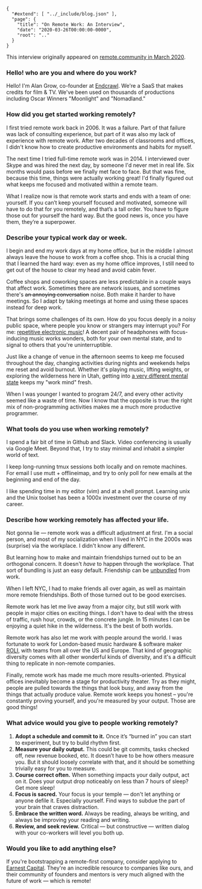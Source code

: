 
    {
      "#extend": [ "../_include/blog.json" ],
      "page": {
        "title": "On Remote Work: An Interview",
        "date": "2020-03-26T00:00:00-0000",
        "root": ".."
      }
    }

This interview originally appeared on [remote.community in March 2020](https://remoteworkers.community/interviews/3-alan-grow).

### Hello! who are you and where do you work?

Hello! I'm Alan Grow, co-founder at [Endcrawl](https://endcrawl.com). We're a SaaS that makes credits for film & TV. We've been used on thousands of productions including Oscar Winners "Moonlight" and "Nomadland."

### How did you get started working remotely?

I first tried remote work back in 2006. It was a failure. Part of that failure was lack of consulting experience, but part of it was also my lack of experience with remote work. After two decades of classrooms and offices, I didn't know how to create productive environments and habits for myself.

The next time I tried full-time remote work was in 2014. I interviewed over Skype and was hired the next day, by someone I'd never met in real life. Six months would pass before we finally met face to face. But that was fine, because this time, things were actually working great! I'd finally figured out what keeps me focused and motivated within a remote team.

What I realize now is that remote work starts and ends with a team of one: yourself. If you can’t keep yourself focused and motivated, someone will have to do that for you remotely, and that’s a tall order. You have to figure those out for yourself the hard way. But the good news is, once you have them, they’re a superpower.

### Describe your typical work day or week.

I begin and end my work days at my home office, but in the middle I almost always leave the house to work from a coffee shop. This is a crucial thing that I learned the hard way: even as my home office improves, I still need to get out of the house to clear my head and avoid cabin fever.

Coffee shops and coworking spaces are less predictable in a couple ways that affect work. Sometimes there are network issues, and sometimes there's ~~an annoying conversation~~ noise. Both make it harder to have meetings. So I adapt by taking meetings at home and using these spaces instead for deep work.

That brings some challenges of its own. How do you focus deeply in a noisy public space, where people you know or strangers may interrupt you? For me: [repetitive electronic music](./music-to-program-to)! A decent pair of headphones with focus-inducing music works wonders, both for your own mental state, and to signal to others that you're uninterruptible.

Just like a change of venue in the afternoon seems to keep me focused throughout the day, changing activities during nights and weekends helps me reset and avoid burnout. Whether it's playing music, lifting weights, or exploring the wilderness here in Utah, getting into [a very different mental state](https://media3.giphy.com/media/oWWfwpLj5l0XK/source.gif) keeps my "work mind" fresh.

When I was younger I wanted to program 24/7, and every other activity seemed like a waste of time. Now I know that the opposite is true: the right mix of non-programming activities makes me a much more productive programmer.

### What tools do you use when working remotely?

I spend a fair bit of time in Github and Slack. Video conferencing is usually via Google Meet. Beyond that, I try to stay minimal and inhabit a simpler world of text.

I keep long-running tmux sessions both locally and on remote machines. For email I use mutt + offlineimap, and try to only poll for new emails at the beginning and end of the day.

I like spending time in my editor (vim) and at a shell prompt. Learning unix and the Unix toolset has been a 1000x investment over the course of my career.

### Describe how working remotely has affected your life.

Not gonna lie — remote work was a difficult adjustment at first. I'm a social person, and most of my socialization when I lived in NYC in the 2000s was (surprise) via the workplace. I didn't know any different.

But learning how to make and maintain friendships turned out to be an orthogonal concern. It doesn't _have_ to happen through the workplace. That sort of bundling is just an easy default. Friendship can be [unbundled](https://hbr.org/2014/06/how-to-succeed-in-business-by-bundling-and-unbundling) from work.

When I left NYC, I had to make friends all over again, as well as maintain more remote friendships. Both of those turned out to be good exercises.

Remote work has let me live away from a major city, but still work with people in major cities on exciting things. I don't have to deal with the stress of traffic, rush hour, crowds, or the concrete jungle. In 15 minutes I can be enjoying a quiet hike in the wilderness. It's the best of both worlds.

Remote work has also let me work with people around the world. I was fortunate to work for London-based music hardware & software maker [ROLI](https://roli.com/), with teams from all over the US and Europe. That kind of geographic diversity comes with all other wonderful kinds of diversity, and it's a difficult thing to replicate in non-remote companies.

Finally, remote work has made me much more results-oriented. Physical offices inevitably become a stage for productivity theater. Try as they might, people are pulled towards the things that look busy, and away from the things that actually produce value. Remote work keeps you honest – you're constantly proving yourself, and you're measured by your output. Those are good things!

### What advice would you give to people working remotely?

1. **Adopt a schedule and commit to it.** Once it’s “burned in” you can start to experiment, but try to build rhythm first.
2. **Measure your daily output.** This could be git commits, tasks checked off, new revenue booked, etc. It doesn’t have to be how others measure you. But it should loosely correlate with that, and it should be something trivially easy for you to measure.
3. **Course correct often.** When something impacts your daily output, act on it. Does your output drop noticeably on less than 7 hours of sleep? Get more sleep!
4. **Focus is sacred.** Your focus is your temple — don't let anything or anyone defile it. Especially yourself. Find ways to subdue the part of your brain that craves distraction.
5. **Embrace the written word.** Always be reading, always be writing, and always be improving your reading and writing.
6. **Review, and seek review.** Critical — but constructive — written dialog with your co-workers will level you both up.

### Would you like to add anything else?

If you're bootstrapping a remote-first company, consider applying to [Earnest Capital](https://earnestcapital.com/). They're an incredible resource to companies like ours, and their community of founders and mentors is very much aligned with the future of work — which is remote!
